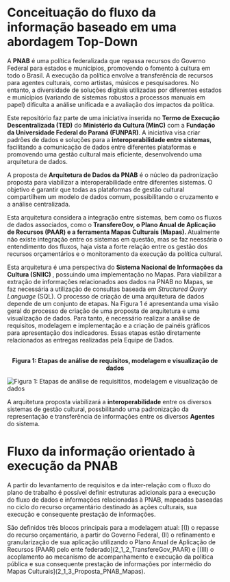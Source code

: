 # Conceituação do fluxo da informação baseado em uma abordagem Top-Down
<div>
<p>
A <b>PNAB</b> é uma política federalizada que repassa recursos do Governo Federal para estados e municípios, promovendo o fomento à cultura em todo o Brasil. A execução da política envolve a transferência de recursos para agentes culturais, como artistas, músicos e pesquisadores. No entanto, a diversidade de soluções digitais utilizadas por diferentes estados e municípios (variando de sistemas robustos a processos manuais em papel) dificulta a análise unificada e a avaliação dos impactos da política.
</p>
</div>
<div>
<p>
Este repositório faz parte de uma iniciativa inserida no <b>Termo de Execução Descentralizada (TED)</b>  do  <b>Ministério da Cultura (MinC)</b>  com a  <b>Fundação da Universidade Federal do Paraná (FUNPAR)</b>. A iniciativa visa criar padrões de dados e soluções para a  <b>interoperabilidade entre sistemas</b>, facilitando a comunicação de dados entre diferentes plataformas e promovendo uma gestão cultural mais eficiente, desenvolvendo uma arquitetura de dados.
</p>
</div>
<div>
<p>
A proposta de <b>Arquitetura de Dados da PNAB</b> é o núcleo da padronização proposta para viabilizar a interoperabilidade entre diferentes sistemas. O objetivo é garantir que todas as plataformas de gestão cultural compartilhem um modelo de dados comum, possibilitando o cruzamento e a análise centralizada. 
</p>
<p>
Esta arquitetura considera a integração entre sistemas, bem como os fluxos de dados associados, como o <b>TransfereGov, o Plano Anual de Aplicação de Recursos (PAAR) e a ferramenta Mapas Culturais (Mapas). </b> Atualmente não existe integração entre os sistemas em questão, mas se faz neessária o entendimento dos fluxos, haja vista a forte relação entre os gestão dos recursos orçamentários e o monitoramento da execução da política cultural.
</p>
<p>
Esta arquitetura é uma perspectiva do <b> Sistema Nacional de Informações da Cultura (SNIIC) </b>, possuindo uma implementação no Mapas. Para viabilizar a extração de informações relacionados aos dados na PNAB no Mapas, se faz necessária a utilização de consultas baseada em <i>Structured Query Language </i> (SQL).
O processo de criação de uma arquitetura de dados depende de um conjunto de etapas.  Na Figura 1 é apresentanda uma visão geral do processo de criação de uma proposta de arquitetura e uma visualização de dados. Para tanto, é necessário realizar a análise de requisitos, modelagem e implementação e a criação de painéis gráficos para apresentação dos indicadores. Essas etapas estão diretamente relacionados as entregas realizadas pela Equipe de Dados.
</p>
</div>
<br>
<center> <b>Figura 1: Etapas de análise de requisitos, modelagem e visualização de dados</b></center>

![**Figura 1: Etapas de análise de requisititos, modelagem e visualização de dados**](https://lh3.googleusercontent.com/pw/AP1GczNNmAcA4L8nC8bJ0z8cjO1BMhjp82_5b7XweEidL2qWxw3dbG_5RdS8EuK-DomR0F-IJOH7sLNMoaONS4t6MJYpis2qDRDRhl4D9hNu_JkFs0Q7awNvdOVhwTKVbvJnOEmcZ1Dwiji1PdYWJJCOvFSk=w2560-h940-s-no-gm?authuser=0)

<div>
<p>
A arquitetura proposta viabilizará a <b>interoperabilidade</b> entre os diversos sistemas de gestão cultural, possbilitando uma padronização da representação e transferência de informações entre os diversos <b>Agentes </b> do sistema.
</p>
</div>

# Fluxo da informação orientado à execução da PNAB

<div><p>A partir do levantamento de requisitos e da inter-relação com o fluxo do plano de trabalho é possível 
definir estruturas adicionais para a execução do fluxo de dados e informações relacionadas à PNAB, mapeadas baseadas no ciclo do recurso orçamentário destinado às ações culturais, sua execução e consequente prestação de informações.</p></div>
São definidos três blocos principais para a modelagem atual: [(I) o repasse do recurso orçamentário, a partir do Governo Federal, (II) o refinamento e granularização de sua aplicação utilizando o Plano Anual de Aplicação de Recursos (PAAR) pelo ente federado](2_1_2_TransfereGov_PAAR) e [(III) o acoplamento ao mecanismo de acompanhamento e execução da política pública e sua consequente prestação de informações por intermédio do Mapas Culturais](2_1_3_Proposta_PNAB_Mapas).

